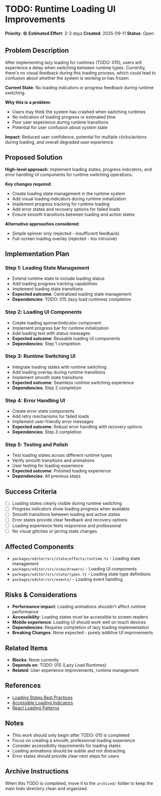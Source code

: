# TODO: Runtime Loading UI Improvements

**Priority**: 🟢
**Estimated Effort**: 2-3 days
**Created**: 2025-09-11
**Status**: Open

## Problem Description

After implementing lazy loading for runtimes (TODO: 015), users will experience a delay when switching between runtime types. Currently, there's no visual feedback during this loading process, which could lead to confusion about whether the system is working or has frozen.

**Current State**: No loading indicators or progress feedback during runtime switching.

**Why this is a problem**: 
- Users may think the system has crashed when switching runtimes
- No indication of loading progress or estimated time
- Poor user experience during runtime transitions
- Potential for user confusion about system state

**Impact**: Reduced user confidence, potential for multiple clicks/actions during loading, and overall degraded user experience.

## Proposed Solution

**High-level approach**: Implement loading states, progress indicators, and error handling UI components for runtime switching operations.

**Key changes required**:
- Create loading state management in the runtime system
- Add visual loading indicators during runtime initialization
- Implement progress tracking for runtime loading
- Add error states and recovery options for failed loads
- Ensure smooth transitions between loading and active states

**Alternative approaches considered**:
- Simple spinner only (rejected - insufficient feedback)
- Full-screen loading overlay (rejected - too intrusive)

## Implementation Plan

### Step 1: Loading State Management
- Extend runtime state to include loading status
- Add loading progress tracking capabilities
- Implement loading state transitions
- **Expected outcome**: Centralized loading state management
- **Dependencies**: TODO: 015 (lazy load runtimes) completion

### Step 2: Loading UI Components
- Create loading spinner/indicator component
- Implement progress bar for runtime initialization
- Add loading text with status messages
- **Expected outcome**: Reusable loading UI components
- **Dependencies**: Step 1 completion

### Step 3: Runtime Switching UI
- Integrate loading states with runtime switching
- Add loading overlay during runtime transitions
- Implement smooth state transitions
- **Expected outcome**: Seamless runtime switching experience
- **Dependencies**: Step 2 completion

### Step 4: Error Handling UI
- Create error state components
- Add retry mechanisms for failed loads
- Implement user-friendly error messages
- **Expected outcome**: Robust error handling with recovery options
- **Dependencies**: Step 3 completion

### Step 5: Testing and Polish
- Test loading states across different runtime types
- Verify smooth transitions and animations
- User testing for loading experience
- **Expected outcome**: Polished loading experience
- **Dependencies**: All previous steps

## Success Criteria

- [ ] Loading states clearly visible during runtime switching
- [ ] Progress indicators show loading progress when available
- [ ] Smooth transitions between loading and active states
- [ ] Error states provide clear feedback and recovery options
- [ ] Loading experience feels responsive and professional
- [ ] No visual glitches or jarring state changes

## Affected Components

- `packages/editor/src/state/effects/runtime.ts` - Loading state management
- `packages/editor/src/view/drawers/` - Loading UI components
- `packages/editor/src/state/types.ts` - Loading state type definitions
- `packages/editor/src/events/` - Loading event handling

## Risks & Considerations

- **Performance impact**: Loading animations shouldn't affect runtime performance
- **Accessibility**: Loading states must be accessible to screen readers
- **Mobile experience**: Loading UI should work well on touch devices
- **Dependencies**: Requires completion of lazy loading implementation
- **Breaking Changes**: None expected - purely additive UI improvements

## Related Items

- **Blocks**: None currently
- **Depends on**: TODO: 015 (Lazy Load Runtimes)
- **Related**: User experience improvements, runtime management

## References

- [Loading States Best Practices](https://www.nngroup.com/articles/response-times-3-important-limits/)
- [Accessible Loading Indicators](https://www.w3.org/WAI/WCAG21/Understanding/time-limits.html)
- [React Loading Patterns](https://reactpatterns.com/#loading-states)

## Notes

- This work should only begin after TODO: 015 is completed
- Focus on creating a smooth, professional loading experience
- Consider accessibility requirements for loading states
- Loading animations should be subtle and not distracting
- Error states should provide clear next steps for users

## Archive Instructions

When this TODO is completed, move it to the `archived/` folder to keep the main todo directory clean and organized. 